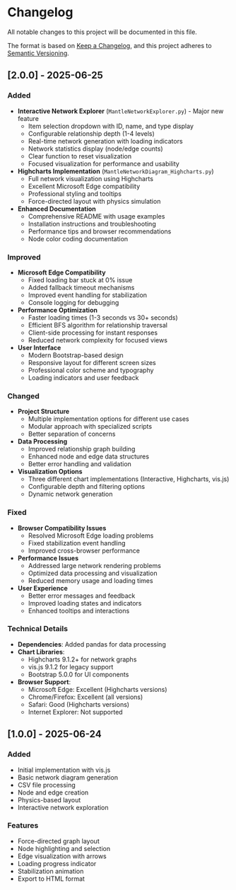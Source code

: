 # Changelog

All notable changes to this project will be documented in this file.

The format is based on [Keep a Changelog](https://keepachangelog.com/en/1.0.0/),
and this project adheres to [Semantic Versioning](https://semver.org/spec/v2.0.0.html).

## [2.0.0] - 2025-06-25

### Added
- **Interactive Network Explorer** (`MantleNetworkExplorer.py`) - Major new feature
  - Item selection dropdown with ID, name, and type display
  - Configurable relationship depth (1-4 levels)
  - Real-time network generation with loading indicators
  - Network statistics display (node/edge counts)
  - Clear function to reset visualization
  - Focused visualization for performance and usability
- **Highcharts Implementation** (`MantleNetworkDiagram_Highcharts.py`)
  - Full network visualization using Highcharts
  - Excellent Microsoft Edge compatibility
  - Professional styling and tooltips
  - Force-directed layout with physics simulation
- **Enhanced Documentation**
  - Comprehensive README with usage examples
  - Installation instructions and troubleshooting
  - Performance tips and browser recommendations
  - Node color coding documentation

### Improved
- **Microsoft Edge Compatibility**
  - Fixed loading bar stuck at 0% issue
  - Added fallback timeout mechanisms
  - Improved event handling for stabilization
  - Console logging for debugging
- **Performance Optimization**
  - Faster loading times (1-3 seconds vs 30+ seconds)
  - Efficient BFS algorithm for relationship traversal
  - Client-side processing for instant responses
  - Reduced network complexity for focused views
- **User Interface**
  - Modern Bootstrap-based design
  - Responsive layout for different screen sizes
  - Professional color scheme and typography
  - Loading indicators and user feedback

### Changed
- **Project Structure**
  - Multiple implementation options for different use cases
  - Modular approach with specialized scripts
  - Better separation of concerns
- **Data Processing**
  - Improved relationship graph building
  - Enhanced node and edge data structures
  - Better error handling and validation
- **Visualization Options**
  - Three different chart implementations (Interactive, Highcharts, vis.js)
  - Configurable depth and filtering options
  - Dynamic network generation

### Fixed
- **Browser Compatibility Issues**
  - Resolved Microsoft Edge loading problems
  - Fixed stabilization event handling
  - Improved cross-browser performance
- **Performance Issues**
  - Addressed large network rendering problems
  - Optimized data processing and visualization
  - Reduced memory usage and loading times
- **User Experience**
  - Better error messages and feedback
  - Improved loading states and indicators
  - Enhanced tooltips and interactions

### Technical Details
- **Dependencies**: Added pandas for data processing
- **Chart Libraries**: 
  - Highcharts 9.1.2+ for network graphs
  - vis.js 9.1.2 for legacy support
  - Bootstrap 5.0.0 for UI components
- **Browser Support**:
  - Microsoft Edge: Excellent (Highcharts versions)
  - Chrome/Firefox: Excellent (all versions)
  - Safari: Good (Highcharts versions)
  - Internet Explorer: Not supported

## [1.0.0] - 2025-06-24

### Added
- Initial implementation with vis.js
- Basic network diagram generation
- CSV file processing
- Node and edge creation
- Physics-based layout
- Interactive network exploration

### Features
- Force-directed graph layout
- Node highlighting and selection
- Edge visualization with arrows
- Loading progress indicator
- Stabilization animation
- Export to HTML format
